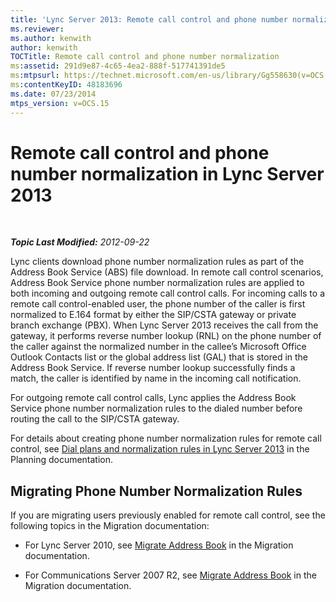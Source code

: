```yaml
---
title: 'Lync Server 2013: Remote call control and phone number normalization'
ms.reviewer: 
ms.author: kenwith
author: kenwith
TOCTitle: Remote call control and phone number normalization
ms:assetid: 291d9e87-4c65-4ea2-888f-517741391de5
ms:mtpsurl: https://technet.microsoft.com/en-us/library/Gg558630(v=OCS.15)
ms:contentKeyID: 48183696
ms.date: 07/23/2014
mtps_version: v=OCS.15
---
```


<div data-xmlns="http://www.w3.org/1999/xhtml">

<div class="topic" data-xmlns="http://www.w3.org/1999/xhtml" data-msxsl="urn:schemas-microsoft-com:xslt" data-cs="http://msdn.microsoft.com/en-us/">

<div data-asp="http://msdn2.microsoft.com/asp">

# Remote call control and phone number normalization in Lync Server 2013

</div>

<div id="mainSection">

<div id="mainBody">

<span> </span>

_**Topic Last Modified:** 2012-09-22_

Lync clients download phone number normalization rules as part of the Address Book Service (ABS) file download. In remote call control scenarios, Address Book Service phone number normalization rules are applied to both incoming and outgoing remote call control calls. For incoming calls to a remote call control-enabled user, the phone number of the caller is first normalized to E.164 format by either the SIP/CSTA gateway or private branch exchange (PBX). When Lync Server 2013 receives the call from the gateway, it performs reverse number lookup (RNL) on the phone number of the caller against the normalized number in the callee’s Microsoft Office Outlook Contacts list or the global address list (GAL) that is stored in the Address Book Service. If reverse number lookup successfully finds a match, the caller is identified by name in the incoming call notification.

For outgoing remote call control calls, Lync applies the Address Book Service phone number normalization rules to the dialed number before routing the call to the SIP/CSTA gateway.

For details about creating phone number normalization rules for remote call control, see [Dial plans and normalization rules in Lync Server 2013](lync-server-2013-dial-plans-and-normalization-rules.md) in the Planning documentation.

<div>

## Migrating Phone Number Normalization Rules

If you are migrating users previously enabled for remote call control, see the following topics in the Migration documentation:

  - For Lync Server 2010, see [Migrate Address Book](migrate-address-book.md) in the Migration documentation.

  - For Communications Server 2007 R2, see [Migrate Address Book](migrate-address-book_1.md) in the Migration documentation.

</div>

</div>

<span> </span>

</div>

</div>

</div>


